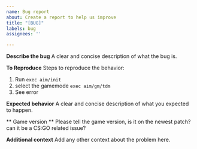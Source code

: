 ```yaml
---
name: Bug report
about: Create a report to help us improve
title: "[BUG]"
labels: bug
assignees: ''

---
```


**Describe the bug**
A clear and concise description of what the bug is.

**To Reproduce**
Steps to reproduce the behavior:
1. Run `exec aim/init`
2. select the gamemode `exec aim/gm/tdm`
3. See error

**Expected behavior**
A clear and concise description of what you expected to happen.

** Game version **
Please tell the game version, is it on the newest patch? can it be a CS:GO related issue?

**Additional context**
Add any other context about the problem here.
